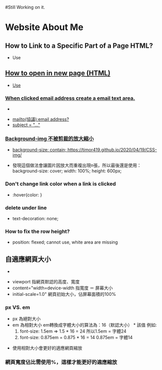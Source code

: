 #Still Working on it.

# Website About Me

## How to Link to a Specific Part of a Page HTML? 
- Use <a href = "get the id name to you want to jump location"> 

## How to open in new page (HTML)
- Use <a href="" target = "_blank" >

### When clicked email address create a email text area.
- <a href="mailto:...?"> 
* mailto(協議):email address?
* subject = "..." 

### Background-img 不被剪裁的放大縮小
- background-size: contain;
https://timor419.github.io/2020/04/19/CSS-img/
* 發現這個做法會讓圖片因放大而重複出現n張，所以最後還是使用：
background-size: cover;
width: 100%;
height: 600px; 

### Don't change link color when a link is clicked
- :hover{color: }

### delete <a> under line
- text-decoration: none;

### How to fix the row height? 
- position: flexed; cannot use, white area are missing 

## 自適應網頁大小
- <meta name="viewport" content="width=device-width, initial-scale=1.0"> 
* viewport 指網頁默認的高度、寬度
* content="width=device-width 指寬度 ＝ 屏幕大小
* initial-scale=1.0" 網頁初始大小，佔屏幕面積的100%

### px VS. em
- px 為絕對大小
- em 為相對大小
    em轉換成字體大小的算法為：16（默認大小） * 該值
    例如: 
    1. font-size: 1.5em => 1.5 * 16 = 24 所以1.5em = 字體24
    2. font-size: 0.875em = 0.875 * 16 = 14
    0.875em = 字體14
* 使用相對大小會更好的適應網頁縮放

### 網頁寬度佔比需使用%，這樣才能更好的適應縮放
